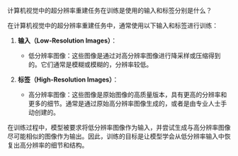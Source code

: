 计算机视觉中的超分辨率重建任务在训练是使用的输入和标签分别是什么？

在计算机视觉中的超分辨率重建任务中，通常使用以下输入和标签进行训练：

1. **输入（Low-Resolution Images）**：
   - 低分辨率图像：这些图像是通过对高分辨率图像进行降采样或压缩得到的。它们通常是模糊或模糊的，分辨率较低。

2. **标签（High-Resolution Images）**：
   - 高分辨率图像：这些图像是原始图像的高质量版本，具有更高的分辨率和更多的细节。通常是通过原始高分辨率图像生成的，或者是由专业人士手动创建的。

在训练过程中，模型被要求将低分辨率图像作为输入，并尝试生成与高分辨率图像尽可能相似的图像作为输出。因此，训练的目标是让模型学会从低分辨率输入中恢复出高分辨率的细节和结构。